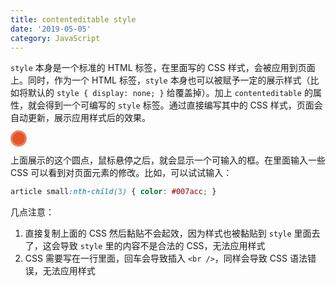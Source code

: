 ```yaml
---
title: contenteditable style
date: '2019-05-05'
category: JavaScript
---
```


`style` 本身是一个标准的 HTML 标签，在里面写的 CSS 样式，会被应用到页面上。同时，作为一个 HTML 标签，`style` 本身也可以被赋予一定的展示样式（比如将默认的 `style { display: none; }` 给覆盖掉）。加上 `contenteditable` 的属性，就会得到一个可编写的 `style` 标签。通过直接编写其中的 CSS 样式，页面会自动更新，展示应用样式后的效果。

<style>

.editable-style-indicator {
  width: 20px;
  height: 20px;
  border-radius: 20px;
  margin-left: 3px;
  background-color: #e65525;
  box-shadow: 0 0 0 3px #e78267;
}
.editable-style-indicator:hover + style.editable-style,
style.editable-style:focus,
style.editable-style:hover {
  display: block;
  min-height: 5rem;
  max-height: 10rem;
  overflow: auto;
  margin-top: -23px;
  background-color: #ccc;
}
</style>

<p></p>
<div class="editable-style-indicator"></div>
<style contenteditable class="editable-style"></style>
<p></p>

上面展示的这个圆点，鼠标悬停之后，就会显示一个可输入的框。在里面输入一些 CSS 可以看到对页面元素的修改。比如，可以试试输入：

```css
article small:nth-child(3) { color: #007acc; }
```

几点注意：

1. 直接复制上面的 CSS 然后黏贴不会起效，因为样式也被黏贴到 `style` 里面去了，这会导致 `style` 里的内容不是合法的 CSS，无法应用样式
2. CSS 需要写在一行里面，回车会导致插入 `<br />`，同样会导致 CSS 语法错误，无法应用样式
